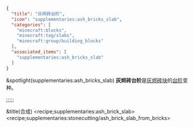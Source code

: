 ```json
{
  "title": "灰烬砖台阶",
  "icon": "supplementaries:ash_bricks_slab",
  "categories": [
    "minecraft:blocks",
    "minecraft:tag/slabs",
    "minecraft:group/building_blocks"
  ],
  "associated_items": [
    "supplementaries:ash_bricks_slab"
  ]
}
```

&spotlight(supplementaries:ash_bricks_slab)
**灰烬砖台阶**是[灰烬砖块](^supplementaries:ash_bricks)的[台阶](^minecraft:tag/slabs)变种。

;;;;;

&title(合成)
<recipe;supplementaries:ash_brick_slab>
<recipe;supplementaries:stonecutting/ash_brick_slab_from_bricks>
